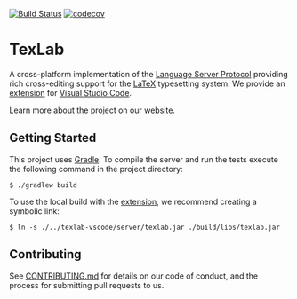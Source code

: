[![Build Status](https://travis-ci.com/efoerster/texlab.svg?token=ecjo579NH2soHXd6GykN&branch=master)](https://travis-ci.com/efoerster/texlab) [![codecov](https://codecov.io/gh/efoerster/texlab/branch/master/graph/badge.svg?token=485LvHBRXW)](https://codecov.io/gh/efoerster/texlab)

# TexLab

A cross-platform implementation of the [Language Server Protocol](https://microsoft.github.io/language-server-protocol)
providing rich cross-editing support for the [LaTeX](https://www.latex-project.org/) typesetting system.
We provide an [extension](https://github.com/efoerster/texlab-vscode) for [Visual Studio Code](https://code.visualstudio.com).

Learn more about the project on our [website](https://texlab.netlify.com).

## Getting Started

This project uses [Gradle](https://gradle.org/).
To compile the server and run the tests execute the following command in the project directory:

```shell
$ ./gradlew build
```

To use the local build with the [extension](https://github.com/efoerster/texlab-vscode), we recommend creating a symbolic link:

```shell
$ ln -s ./../texlab-vscode/server/texlab.jar ./build/libs/texlab.jar
```

## Contributing

See [CONTRIBUTING.md](CONTRIBUTING.md) for details on our code of conduct, and the process for submitting pull requests to us.
